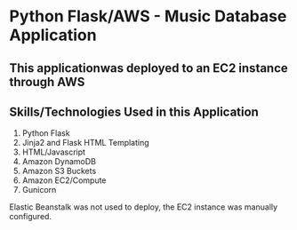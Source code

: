 # Python Flask/AWS - Music Database Application
## This applicationwas deployed to an EC2 instance through AWS

## Skills/Technologies Used in this Application
1. Python Flask
2. Jinja2 and Flask HTML Templating
3. HTML/Javascript
4. Amazon DynamoDB
5. Amazon S3 Buckets
6. Amazon EC2/Compute
7. Gunicorn

Elastic Beanstalk was not used to deploy, the EC2 instance was manually configured.